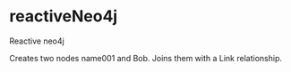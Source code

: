 # reactiveNeo4j
Reactive neo4j

Creates two nodes name001 and Bob.  Joins them with a Link relationship. 



